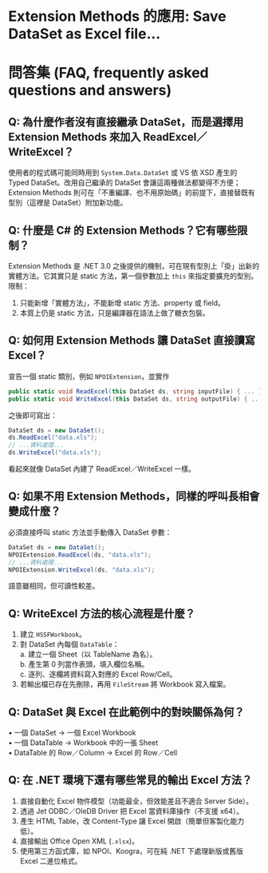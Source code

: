 # Extension Methods 的應用: Save DataSet as Excel file...

# 問答集 (FAQ, frequently asked questions and answers)

## Q: 為什麼作者沒有直接繼承 DataSet，而是選擇用 Extension Methods 來加入 ReadExcel／WriteExcel？
使用者的程式碼可能同時用到 `System.Data.DataSet` 或 VS 依 XSD 產生的 Typed DataSet。改用自己繼承的 DataSet 會讓這兩種做法都變得不方便；Extension Methods 則可在「不重編譯、也不用原始碼」的前提下，直接替既有型別（這裡是 DataSet）附加新功能。

## Q: 什麼是 C# 的 Extension Methods？它有哪些限制？
Extension Methods 是 .NET 3.0 之後提供的機制，可在現有型別上「掛」出新的實體方法。它其實只是 static 方法，第一個參數加上 `this` 來指定要擴充的型別。  
限制：  
1. 只能新增「實體方法」，不能新增 static 方法、property 或 field。  
2. 本質上仍是 static 方法，只是編譯器在語法上做了糖衣包裝。

## Q: 如何用 Extension Methods 讓 DataSet 直接讀寫 Excel？
宣告一個 static 類別，例如 `NPOIExtension`，並實作  
```csharp
public static void ReadExcel(this DataSet ds, string inputFile) { ... }
public static void WriteExcel(this DataSet ds, string outputFile) { ... }
```  
之後即可寫出：
```csharp
DataSet ds = new DataSet();
ds.ReadExcel("data.xls");
// ...資料處理...
ds.WriteExcel("data.xls");
```
看起來就像 DataSet 內建了 ReadExcel／WriteExcel 一樣。

## Q: 如果不用 Extension Methods，同樣的呼叫長相會變成什麼？
必須直接呼叫 static 方法並手動傳入 DataSet 參數：
```csharp
DataSet ds = new DataSet();
NPOIExtension.ReadExcel(ds, "data.xls");
// ...資料處理...
NPOIExtension.WriteExcel(ds, "data.xls");
```
語意雖相同，但可讀性較差。

## Q: WriteExcel 方法的核心流程是什麼？
1. 建立 `HSSFWorkbook`。  
2. 對 DataSet 內每個 `DataTable`：  
    a. 建立一個 Sheet（以 TableName 為名）。  
    b. 產生第 0 列當作表頭，填入欄位名稱。  
    c. 逐列、逐欄將資料寫入對應的 Excel Row/Cell。  
3. 若輸出檔已存在先刪除，再用 `FileStream` 將 Workbook 寫入檔案。

## Q: DataSet 與 Excel 在此範例中的對映關係為何？
• 一個 DataSet → 一個 Excel Workbook  
• 一個 DataTable → Workbook 中的一張 Sheet  
• DataTable 的 Row／Column → Excel 的 Row／Cell

## Q: 在 .NET 環境下還有哪些常見的輸出 Excel 方法？
1. 直接自動化 Excel 物件模型（功能最全，但效能差且不適合 Server Side）。  
2. 透過 Jet ODBC／OleDB Driver 把 Excel 當資料庫操作（不支援 x64）。  
3. 產生 HTML Table，改 Content-Type 讓 Excel 開啟（簡單但客製化能力低）。  
4. 直接輸出 Office Open XML (`.xlsx`)。  
5. 使用第三方函式庫，如 NPOI、Koogra，可在純 .NET 下處理新版或舊版 Excel 二進位格式。